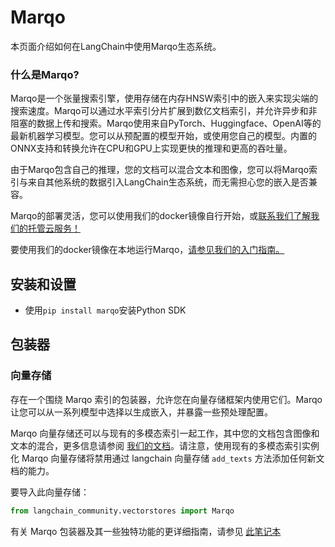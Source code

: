 # Marqo

本页面介绍如何在LangChain中使用Marqo生态系统。

### **什么是Marqo?**

Marqo是一个张量搜索引擎，使用存储在内存HNSW索引中的嵌入来实现尖端的搜索速度。Marqo可以通过水平索引分片扩展到数亿文档索引，并允许异步和非阻塞的数据上传和搜索。Marqo使用来自PyTorch、Huggingface、OpenAI等的最新机器学习模型。您可以从预配置的模型开始，或使用您自己的模型。内置的ONNX支持和转换允许在CPU和GPU上实现更快的推理和更高的吞吐量。

由于Marqo包含自己的推理，您的文档可以混合文本和图像，您可以将Marqo索引与来自其他系统的数据引入LangChain生态系统，而无需担心您的嵌入是否兼容。

Marqo的部署灵活，您可以使用我们的docker镜像自行开始，或[联系我们了解我们的托管云服务！](https://www.marqo.ai/pricing)

要使用我们的docker镜像在本地运行Marqo，[请参见我们的入门指南。](https://docs.marqo.ai/latest/)

## 安装和设置
- 使用`pip install marqo`安装Python SDK

## 包装器

### 向量存储

存在一个围绕 Marqo 索引的包装器，允许您在向量存储框架内使用它们。Marqo 让您可以从一系列模型中选择以生成嵌入，并暴露一些预处理配置。

Marqo 向量存储还可以与现有的多模态索引一起工作，其中您的文档包含图像和文本的混合，更多信息请参阅 [我们的文档](https://docs.marqo.ai/latest/#multi-modal-and-cross-modal-search)。请注意，使用现有的多模态索引实例化 Marqo 向量存储将禁用通过 langchain 向量存储 `add_texts` 方法添加任何新文档的能力。

要导入此向量存储：
```python
from langchain_community.vectorstores import Marqo
```

有关 Marqo 包装器及其一些独特功能的更详细指南，请参见 [此笔记本](/docs/integrations/vectorstores/marqo)
